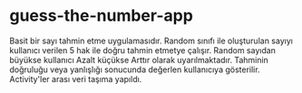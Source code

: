 # guess-the-number-app
Basit bir sayı tahmin etme uygulamasıdır. Random sınıfı ile oluşturulan sayıyı kullanıcı verilen 5 hak ile doğru tahmin etmetye çalışır. Random sayıdan büyükse kullanıcı Azalt küçükse Arttır olarak uyarılmaktadır. Tahminin doğruluğu veya yanlışlığı sonucunda değerlen kullanıcıya gösterilir. Activity'ler arası veri taşıma yapıldı.
